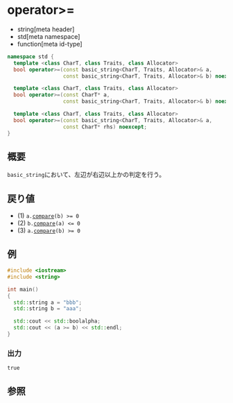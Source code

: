 # operator>=
* string[meta header]
* std[meta namespace]
* function[meta id-type]

```cpp
namespace std {
  template <class CharT, class Traits, class Allocator>
  bool operator>=(const basic_string<CharT, Traits, Allocator>& a,
                  const basic_string<CharT, Traits, Allocator>& b) noexcept; // (1)

  template <class CharT, class Traits, class Allocator>
  bool operator>=(const CharT* a,
                  const basic_string<CharT, Traits, Allocator>& b) noexcept; // (2)

  template <class CharT, class Traits, class Allocator>
  bool operator>=(const basic_string<CharT, Traits, Allocator>& a,
                  const CharT* rhs) noexcept;                                // (3)
}
```

## 概要
`basic_string`において、左辺が右辺以上かの判定を行う。


## 戻り値
- (1) `a.`[`compare`](compare.md)`(b) >= 0`
- (2) `b.`[`compare`](compare.md)`(a) <= 0`
- (3) `a.`[`compare`](compare.md)`(b) >= 0`


## 例
```cpp
#include <iostream>
#include <string>

int main()
{
  std::string a = "bbb";
  std::string b = "aaa";

  std::cout << std::boolalpha;
  std::cout << (a >= b) << std::endl;
}
```

### 出力
```
true
```

## 参照
